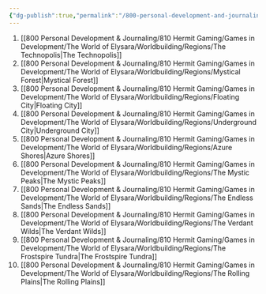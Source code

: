 ```yaml
---
{"dg-publish":true,"permalink":"/800-personal-development-and-journaling/810-hermit-gaming/games-in-development/the-world-of-elysara/worldbuilding/regions/regions-table/"}
---
```


1. [[800 Personal Development & Journaling/810 Hermit Gaming/Games in Development/The World of Elysara/Worldbuilding/Regions/The Technopolis\|The Technopolis]]
2. [[800 Personal Development & Journaling/810 Hermit Gaming/Games in Development/The World of Elysara/Worldbuilding/Regions/Mystical Forest\|Mystical Forest]]
3. [[800 Personal Development & Journaling/810 Hermit Gaming/Games in Development/The World of Elysara/Worldbuilding/Regions/Floating City\|Floating City]]
4. [[800 Personal Development & Journaling/810 Hermit Gaming/Games in Development/The World of Elysara/Worldbuilding/Regions/Underground City\|Underground City]]
5. [[800 Personal Development & Journaling/810 Hermit Gaming/Games in Development/The World of Elysara/Worldbuilding/Regions/Azure Shores\|Azure Shores]]
6. [[800 Personal Development & Journaling/810 Hermit Gaming/Games in Development/The World of Elysara/Worldbuilding/Regions/The Mystic Peaks\|The Mystic Peaks]]
7. [[800 Personal Development & Journaling/810 Hermit Gaming/Games in Development/The World of Elysara/Worldbuilding/Regions/The Endless Sands\|The Endless Sands]]
8. [[800 Personal Development & Journaling/810 Hermit Gaming/Games in Development/The World of Elysara/Worldbuilding/Regions/The Verdant Wilds\|The Verdant Wilds]]
9. [[800 Personal Development & Journaling/810 Hermit Gaming/Games in Development/The World of Elysara/Worldbuilding/Regions/The Frostspire Tundra\|The Frostspire Tundra]]
10. [[800 Personal Development & Journaling/810 Hermit Gaming/Games in Development/The World of Elysara/Worldbuilding/Regions/The Rolling Plains\|The Rolling Plains]]

